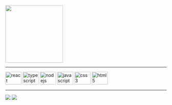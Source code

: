 <div>
  <img height="180em" src="https://github-readme-stats.vercel.app/api/top-langs/?username=murilothom&layout=compact&theme=dark"/>
</div>

<hr>

<div style="display: inline-block">
  <img aling="center" alt="react" height="40" width="50" src="https://cdn.jsdelivr.net/gh/devicons/devicon/icons/react/react-original.svg"/>
  <img aling="center" alt="typescript" height="40" width="50" src="https://cdn.jsdelivr.net/gh/devicons/devicon/icons/typescript/typescript-original.svg""/>
  <img aling="center" alt="nodejs" height="40" width="50" src="https://cdn.jsdelivr.net/gh/devicons/devicon/icons/nodejs/nodejs-original.svg"/>
  <img aling="center" alt="javascript" height="40" width="50" src="https://cdn.jsdelivr.net/gh/devicons/devicon/icons/javascript/javascript-original.svg"/>
  <img aling="center" alt="css3" height="40" width="50" src="https://cdn.jsdelivr.net/gh/devicons/devicon/icons/css3/css3-original.svg"/>
  <img aling="center" alt="html5" height="40" width="50" src="https://cdn.jsdelivr.net/gh/devicons/devicon/icons/html5/html5-original.svg"/>
</div>

<hr>

<a href="https://www.linkedin.com/in/murilothom/" target="_blank"><img src="https://img.shields.io/badge/LinkedIn-0077B5?style=for-the-badge&logo=linkedin&logoColor=white" target="_blank"></a>
<a href="mailto:murilothom.2002@hotmail.com" target="_blank"><img src="https://img.shields.io/badge/Microsoft_Outlook-0078D4?style=for-the-badge&logo=microsoft-outlook&logoColor=white" target="_blank"></a>
